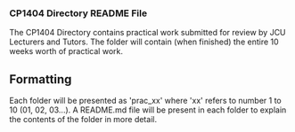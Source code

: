 ### CP1404 Directory README File

The CP1404 Directory contains practical work submitted for review by JCU Lecturers and Tutors.
The folder will contain (when finished) the entire 10 weeks worth of practical work.

## Formatting
Each folder will be presented as 'prac_xx' where 'xx' refers to number 1 to 10 (01, 02, 03...).
A README.md file will be present in each folder to explain the contents of the folder in more detail.

